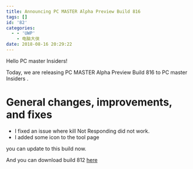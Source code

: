 ```yaml
---
title: Announcing PC MASTER Alpha Preview Build 816
tags: []
id: '82'
categories:
  - - 'UWP'
    - 电脑大侠
date: 2018-08-16 20:29:22
---
```


Hello PC master Insiders!

Today, we are releasing PC MASTER Alpha Preview Build 816 to PC master Insiders .

# **General changes, improvements, and fixes**

*   I fixed an issue where kill Not Responding did not work.
*   I added some icon to the tool page

  
you can update to this build now.  
  
And you can download build 812 [here](https://1drv.ws/u/s!AuJGwXeVs2O9l_w61puNahRRZo6lOQ)